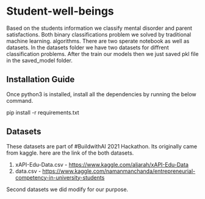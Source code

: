 # Student-well-beings
Based on the students information we classify mental disorder and parent satisfactions. Both binary classifications problem we solved by traditional machine learning. algorithms. There are two sperate notebook as well as datasets. In the datasets folder we have two datasets for diffrent classification problems. After the train our models then we just saved pkl file in the saved_model folder. 

## Installation Guide
Once python3 is installed, install all the dependencies by running the below command.

pip install -r requirements.txt

## Datasets
These datasets are part of #BuildwithAI 2021 Hackathon. Its originally came from kaggle. here are the link of the both datasets. 

1. xAPI-Edu-Data.csv - https://www.kaggle.com/aljarah/xAPI-Edu-Data
2. data.csv - https://www.kaggle.com/namanmanchanda/entrepreneurial-competency-in-university-students

Second datasets we did modify for our purpose. 


